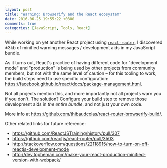 ```yaml
---
layout: post
title: "Warning: Browserify and the React ecosystem"
date: 2016-06-25 19:55:22 +0300
comments: true
categories: [JavaScript, Tools, React]
---
```


While working on yet another React project using [`react-router`](https://github.com/reactjs/react-router/), I discovered ±3kb of minified warning messages / development aids in my JavaScript bundle.

<!-- more -->

As it turns out, React's practice of having different code for "development mode" and "production" is being used by other projects from community members, but not with the same level of caution – for this tooling to work, the build steps need to use specific configuration: https://facebook.github.io/react/docs/package-management.html.

Not all projects mention this, and more importantly not all projects warn you if you don't. The solution? Configure your build step to remove those development aids in _the entire bundle_, and not just your own code.

More info at https://github.com/thibaudcolas/react-router-browserify-build/.

Other related links for future reference:

- https://github.com/ReactJSTraining/history/pull/307
- https://github.com/reactjs/react-router/pull/3503
- http://stackoverflow.com/questions/22118915/how-to-turn-on-off-reactjs-development-mode
- http://dev.topheman.com/make-your-react-production-minified-version-with-webpack/